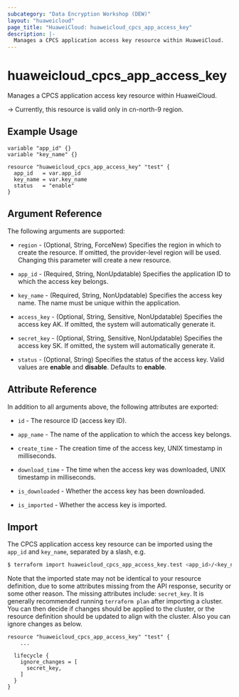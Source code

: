 ```yaml
---
subcategory: "Data Encryption Workshop (DEW)"
layout: "huaweicloud"
page_title: "HuaweiCloud: huaweicloud_cpcs_app_access_key"
description: |-
  Manages a CPCS application access key resource within HuaweiCloud.
---
```


# huaweicloud_cpcs_app_access_key

Manages a CPCS application access key resource within HuaweiCloud.

-> Currently, this resource is valid only in cn-north-9 region.

## Example Usage

```hcl
variable "app_id" {}
variable "key_name" {}

resource "huaweicloud_cpcs_app_access_key" "test" {
  app_id   = var.app_id
  key_name = var.key_name
  status   = "enable"
}
```

## Argument Reference

The following arguments are supported:

* `region` - (Optional, String, ForceNew) Specifies the region in which to create the resource.
  If omitted, the provider-level region will be used. Changing this parameter will create a new resource.

* `app_id` - (Required, String, NonUpdatable) Specifies the application ID to which the access key belongs.

* `key_name` - (Required, String, NonUpdatable) Specifies the access key name. The name must be unique within the
  application.

* `access_key` - (Optional, String, Sensitive, NonUpdatable) Specifies the access key AK. If omitted, the system will
  automatically generate it.

* `secret_key` - (Optional, String, Sensitive, NonUpdatable) Specifies the access key SK. If omitted, the system will
  automatically generate it.

* `status` - (Optional, String) Specifies the status of the access key. Valid values are **enable** and **disable**.
  Defaults to **enable**.

## Attribute Reference

In addition to all arguments above, the following attributes are exported:

* `id` - The resource ID (access key ID).

* `app_name` - The name of the application to which the access key belongs.

* `create_time` - The creation time of the access key, UNIX timestamp in milliseconds.

* `download_time` - The time when the access key was downloaded, UNIX timestamp in milliseconds.

* `is_downloaded` - Whether the access key has been downloaded.

* `is_imported` - Whether the access key is imported.

## Import

The CPCS application access key resource can be imported using the `app_id` and `key_name`, separated by a slash, e.g.

```bash
$ terraform import huaweicloud_cpcs_app_access_key.test <app_id>/<key_name>
```

Note that the imported state may not be identical to your resource definition, due to some attributes missing from the
API response, security or some other reason. The missing attributes include: `secret_key`.
It is generally recommended running `terraform plan` after importing a cluster.
You can then decide if changes should be applied to the cluster, or the resource definition
should be updated to align with the cluster. Also you can ignore changes as below.

```hcl
resource "huaweicloud_cpcs_app_access_key" "test" {
    ...

  lifecycle {
    ignore_changes = [
      secret_key,
    ]
  }
}
```
